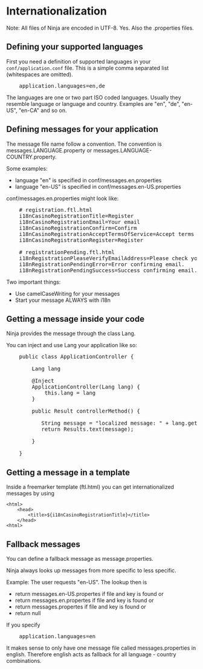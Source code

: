 Internationalization
====================

Note: All files of Ninja are encoded in UTF-8. Yes. Also the .properties files.


Defining your supported languages
----------------------------------

First you need a definition of supported languages in your <code>conf/application.conf</code> file.
This is a simple comma separated list (whitespaces are omitted).

<pre class="prettyprint">
    application.languages=en,de
</pre>

The languages are one or two part ISO coded languages. Usually they resemble language or language and country.
Examples are "en", "de", "en-US", "en-CA" and so on.


Defining messages for your application
------------------------------------

The message file name follow a convention. The convention is messages.LANGUAGE.property or messages.LANGUAGE-COUNTRY.property.

Some examples:

 * language "en" is specified in conf/messages.en.properties
 * language "en-US" is specified in conf/messages.en-US.properties
 
 
conf/messages.en.properties might look like:

<pre class="prettyprint">
    # registration.ftl.html
    i18nCasinoRegistrationTitle=Register
    i18nCasinoRegistrationEmail=Your email
    i18nCasinoRegistrationConfirm=Confirm
    i18nCasinoRegistrationAcceptTermsOfService=Accept terms of service          
    i18nCasinoRegistrationRegister=Register

    # registrationPending.ftl.html
    i18nRegistrationPleaseVerifyEmailAddress=Please check your email inbox to verify your account.
    i18nRegistrationPendingError=Error confirming email.
    i18nRegistrationPendingSuccess=Success confirming email.  
</pre>

Two important things:

 * Use camelCaseWriting for your messages
 * Start your message ALWAYS with i18n


Getting a message inside your code
----------------------------------

Ninja provides the message through the class Lang.

You can inject and use Lang your application like so:

<pre class="prettyprint">
    public class ApplicationController {
    
        Lang lang

        @Inject
        ApplicationController(Lang lang) {
            this.lang = lang
        }
    
        public Result controllerMethod() {
        
           String message = "localized message: " + lang.get("i18nCasinoRegistrationTitle", "en");
           return Results.text(message);

        }

    }
</pre>

Getting a message in a template
-------------------------------

Inside a freemarker template (ftl.html) you can get internationalized messages by using


    <html>
        <head>
            <title>${i18nCasinoRegistrationTitle}</title>
        </head>
    <html>




Fallback messages
-----------------

You can define a fallback message as message.properties.

Ninja always looks up messages from more specific to less specific.

Example: The user requests "en-US". The lookup then is
 
 * return messages.en-US.propertes if file and key is found or
 * return messages.en.propertes if file and key is found or
 * return messages.propertes if file and key is found or
 * return null
 
If you specify

<pre class="prettyprint">
    application.languages=en
</pre>

It makes sense to only have one message file called messages.properties in english. Therefore
english acts as fallback for all language - country combinations.

